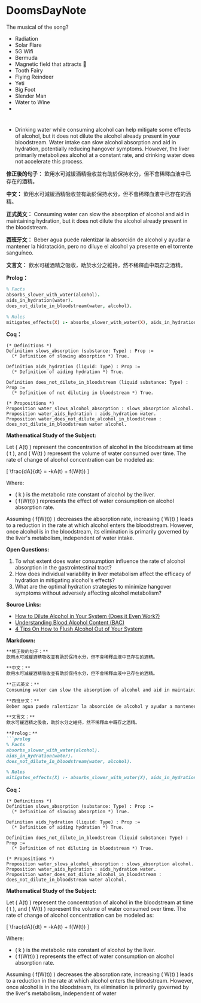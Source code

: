 # DoomsDayNote

The musical of the song?

- Radiation
- Solar Flare
- 5G Wifi
- Bermuda
- Magnetic field that attracts :ghost:
- Tooth Fairy
- Flying Reindeer
- Yeti
- Big Foot
- Slender Man
- Water to Wine
- 

# 
- Drinking water while consuming alcohol can help mitigate some effects of alcohol, but it does not dilute the alcohol already present in your bloodstream. Water intake can slow alcohol absorption and aid in hydration, potentially reducing hangover symptoms. However, the liver primarily metabolizes alcohol at a constant rate, and drinking water does not accelerate this process. 

**修正後的句子：**
飲用水可減緩酒精吸收並有助於保持水分，但不會稀釋血液中已存在的酒精。

**中文：**
飲用水可減緩酒精吸收並有助於保持水分，但不會稀釋血液中已存在的酒精。

**正式英文：**
Consuming water can slow the absorption of alcohol and aid in maintaining hydration, but it does not dilute the alcohol already present in the bloodstream.

**西班牙文：**
Beber agua puede ralentizar la absorción de alcohol y ayudar a mantener la hidratación, pero no diluye el alcohol ya presente en el torrente sanguíneo.

**文言文：**
飲水可緩酒精之吸收，助於水分之維持，然不稀釋血中既存之酒精。

**Prolog：**
```prolog
% Facts
absorbs_slower_with_water(alcohol).
aids_in_hydration(water).
does_not_dilute_in_bloodstream(water, alcohol).

% Rules
mitigates_effects(X) :- absorbs_slower_with_water(X), aids_in_hydration(water).
```

**Coq：**
```coq
(* Definitions *)
Definition slows_absorption (substance: Type) : Prop := 
  (* Definition of slowing absorption *) True.

Definition aids_hydration (liquid: Type) : Prop := 
  (* Definition of aiding hydration *) True.

Definition does_not_dilute_in_bloodstream (liquid substance: Type) : Prop := 
  (* Definition of not diluting in bloodstream *) True.

(* Propositions *)
Proposition water_slows_alcohol_absorption : slows_absorption alcohol.
Proposition water_aids_hydration : aids_hydration water.
Proposition water_does_not_dilute_alcohol_in_bloodstream : does_not_dilute_in_bloodstream water alcohol.
```

**Mathematical Study of the Subject:**

Let \( A(t) \) represent the concentration of alcohol in the bloodstream at time \( t \), and \( W(t) \) represent the volume of water consumed over time. The rate of change of alcohol concentration can be modeled as:

\[ \frac{dA}{dt} = -kA(t) + f(W(t)) \]

Where:
- \( k \) is the metabolic rate constant of alcohol by the liver.
- \( f(W(t)) \) represents the effect of water consumption on alcohol absorption rate.

Assuming \( f(W(t)) \) decreases the absorption rate, increasing \( W(t) \) leads to a reduction in the rate at which alcohol enters the bloodstream. However, once alcohol is in the bloodstream, its elimination is primarily governed by the liver's metabolism, independent of water intake.

**Open Questions:**

1. To what extent does water consumption influence the rate of alcohol absorption in the gastrointestinal tract?
2. How does individual variability in liver metabolism affect the efficacy of hydration in mitigating alcohol's effects?
3. What are the optimal hydration strategies to minimize hangover symptoms without adversely affecting alcohol metabolism?

**Source Links:**

- [How to Dilute Alcohol in Your System (Does it Even Work?)](https://www.usdrugtestcenters.com/drug-test-blog/321/how-to-dilute-alcohol-in-your-system-does-it-even-work.html)
- [Understanding Blood Alcohol Content (BAC)](https://www.csbsju.edu/well-being-center/health-promotion/alcohol-guide/understanding-blood-alcohol-content-bac/)
- [4 Tips On How to Flush Alcohol Out of Your System](https://www.confidanthealth.com/help-with-alcohol-use/how-to-flush-alcohol-out-of-your-system)

**Markdown:**

```markdown
**修正後的句子：**
飲用水可減緩酒精吸收並有助於保持水分，但不會稀釋血液中已存在的酒精。

**中文：**
飲用水可減緩酒精吸收並有助於保持水分，但不會稀釋血液中已存在的酒精。

**正式英文：**
Consuming water can slow the absorption of alcohol and aid in maintaining hydration, but it does not dilute the alcohol already present in the bloodstream.

**西班牙文：**
Beber agua puede ralentizar la absorción de alcohol y ayudar a mantener la hidratación, pero no diluye el alcohol ya presente en el torrente sanguíneo.

**文言文：**
飲水可緩酒精之吸收，助於水分之維持，然不稀釋血中既存之酒精。

**Prolog：**
```prolog
% Facts
absorbs_slower_with_water(alcohol).
aids_in_hydration(water).
does_not_dilute_in_bloodstream(water, alcohol).

% Rules
mitigates_effects(X) :- absorbs_slower_with_water(X), aids_in_hydration(water).
```

**Coq：**
```coq
(* Definitions *)
Definition slows_absorption (substance: Type) : Prop := 
  (* Definition of slowing absorption *) True.

Definition aids_hydration (liquid: Type) : Prop := 
  (* Definition of aiding hydration *) True.

Definition does_not_dilute_in_bloodstream (liquid substance: Type) : Prop := 
  (* Definition of not diluting in bloodstream *) True.

(* Propositions *)
Proposition water_slows_alcohol_absorption : slows_absorption alcohol.
Proposition water_aids_hydration : aids_hydration water.
Proposition water_does_not_dilute_alcohol_in_bloodstream : does_not_dilute_in_bloodstream water alcohol.
```

**Mathematical Study of the Subject:**

Let \( A(t) \) represent the concentration of alcohol in the bloodstream at time \( t \), and \( W(t) \) represent the volume of water consumed over time. The rate of change of alcohol concentration can be modeled as:

\[ \frac{dA}{dt} = -kA(t) + f(W(t)) \]

Where:
- \( k \) is the metabolic rate constant of alcohol by the liver.
- \( f(W(t)) \) represents the effect of water consumption on alcohol absorption rate.

Assuming \( f(W(t)) \) decreases the absorption rate, increasing \( W(t) \) leads to a reduction in the rate at which alcohol enters the bloodstream. However, once alcohol is in the bloodstream, its elimination is primarily governed by the liver's metabolism, independent of water 
